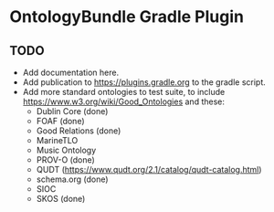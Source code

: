 # OntologyBundle Gradle Plugin

## TODO

- Add documentation here.
- Add publication to https://plugins.gradle.org to the gradle script.
- Add more standard ontologies to test suite, to include https://www.w3.org/wiki/Good_Ontologies and these:
  - Dublin Core (done)
  - FOAF (done)
  - Good Relations (done)
  - MarineTLO
  - Music Ontology
  - PROV-O (done)
  - QUDT (https://www.qudt.org/2.1/catalog/qudt-catalog.html)
  - schema.org (done)
  - SIOC
  - SKOS (done)
